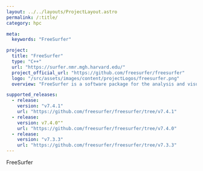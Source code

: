 ```yaml
---
layout: ../../layouts/ProjectLayout.astro
permalink: /:title/
category: hpc

meta:
  keywords: "FreeSurfer"

project:
  title: "FreeSurfer"
  type: "C++"
  url: "https://surfer.nmr.mgh.harvard.edu/"
  project_official_url: "https://github.com/freesurfer/freesurfer"
  logo: "/src/assets/images/content/projectLogos/freesurfer.png"
  overview: "FreeSurfer is a software package for the analysis and visualization of neuroimaging data from cross-sectional and longitudinal studies."

supported_releases:
  - release:
    version: "v7.4.1"
    url: "https://github.com/freesurfer/freesurfer/tree/v7.4.1"
  - release:
    version: v7.4.0""
    url: "https://github.com/freesurfer/freesurfer/tree/v7.4.0"
  - release:
    version: "v7.3.3"
    url: "https://github.com/freesurfer/freesurfer/tree/v7.3.3"
---
```


<p>FreeSurfer</p>
